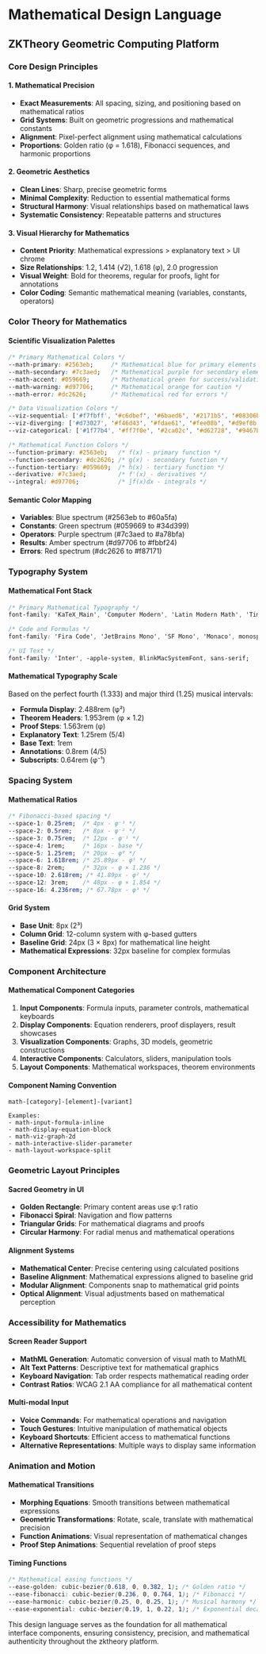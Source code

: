 # Mathematical Design Language
## ZKTheory Geometric Computing Platform

### Core Design Principles

#### 1. Mathematical Precision
- **Exact Measurements**: All spacing, sizing, and positioning based on mathematical ratios
- **Grid Systems**: Built on geometric progressions and mathematical constants
- **Alignment**: Pixel-perfect alignment using mathematical calculations
- **Proportions**: Golden ratio (φ = 1.618), Fibonacci sequences, and harmonic proportions

#### 2. Geometric Aesthetics
- **Clean Lines**: Sharp, precise geometric forms
- **Minimal Complexity**: Reduction to essential mathematical forms
- **Structural Harmony**: Visual relationships based on mathematical laws
- **Systematic Consistency**: Repeatable patterns and structures

#### 3. Visual Hierarchy for Mathematics
- **Content Priority**: Mathematical expressions > explanatory text > UI chrome
- **Size Relationships**: 1.2, 1.414 (√2), 1.618 (φ), 2.0 progression
- **Visual Weight**: Bold for theorems, regular for proofs, light for annotations
- **Color Coding**: Semantic mathematical meaning (variables, constants, operators)

### Color Theory for Mathematics

#### Scientific Visualization Palettes
```css
/* Primary Mathematical Colors */
--math-primary: #2563eb;     /* Mathematical blue for primary elements */
--math-secondary: #7c3aed;   /* Mathematical purple for secondary elements */
--math-accent: #059669;      /* Mathematical green for success/validation */
--math-warning: #d97706;     /* Mathematical orange for caution */
--math-error: #dc2626;       /* Mathematical red for errors */

/* Data Visualization Colors */
--viz-sequential: ['#f7fbff', '#c6dbef', '#6baed6', '#2171b5', '#08306b'];
--viz-diverging: ['#d73027', '#f46d43', '#fdae61', '#fee08b', '#d9ef8b', '#a6d96a', '#66bd63', '#1a9850'];
--viz-categorical: ['#1f77b4', '#ff7f0e', '#2ca02c', '#d62728', '#9467bd', '#8c564b'];

/* Mathematical Function Colors */
--function-primary: #2563eb;   /* f(x) - primary function */
--function-secondary: #dc2626; /* g(x) - secondary function */
--function-tertiary: #059669;  /* h(x) - tertiary function */
--derivative: #7c3aed;         /* f'(x) - derivatives */
--integral: #d97706;           /* ∫f(x)dx - integrals */
```

#### Semantic Color Mapping
- **Variables**: Blue spectrum (#2563eb to #60a5fa)
- **Constants**: Green spectrum (#059669 to #34d399)  
- **Operators**: Purple spectrum (#7c3aed to #a78bfa)
- **Results**: Amber spectrum (#d97706 to #fbbf24)
- **Errors**: Red spectrum (#dc2626 to #f87171)

### Typography System

#### Mathematical Font Stack
```css
/* Primary Mathematical Typography */
font-family: 'KaTeX_Main', 'Computer Modern', 'Latin Modern Math', 'Times New Roman', serif;

/* Code and Formulas */
font-family: 'Fira Code', 'JetBrains Mono', 'SF Mono', 'Monaco', monospace;

/* UI Text */
font-family: 'Inter', -apple-system, BlinkMacSystemFont, sans-serif;
```

#### Mathematical Typography Scale
Based on the perfect fourth (1.333) and major third (1.25) musical intervals:
- **Formula Display**: 2.488rem (φ²)
- **Theorem Headers**: 1.953rem (φ × 1.2)
- **Proof Steps**: 1.563rem (φ)
- **Explanatory Text**: 1.25rem (5/4)
- **Base Text**: 1rem
- **Annotations**: 0.8rem (4/5)
- **Subscripts**: 0.64rem (φ⁻¹)

### Spacing System

#### Mathematical Ratios
```css
/* Fibonacci-based spacing */
--space-1: 0.25rem;  /* 4px - φ⁻³ */
--space-2: 0.5rem;   /* 8px - φ⁻² */
--space-3: 0.75rem;  /* 12px - φ⁻¹ */
--space-4: 1rem;     /* 16px - base */
--space-5: 1.25rem;  /* 20px - φ⁰ */
--space-6: 1.618rem; /* 25.89px - φ¹ */
--space-8: 2rem;     /* 32px - φ × 1.236 */
--space-10: 2.618rem; /* 41.89px - φ² */
--space-12: 3rem;    /* 48px - φ × 1.854 */
--space-16: 4.236rem; /* 67.78px - φ³ */
```

#### Grid System
- **Base Unit**: 8px (2³)
- **Column Grid**: 12-column system with φ-based gutters
- **Baseline Grid**: 24px (3 × 8px) for mathematical line height
- **Mathematical Expressions**: 32px baseline for complex formulas

### Component Architecture

#### Mathematical Component Categories
1. **Input Components**: Formula inputs, parameter controls, mathematical keyboards
2. **Display Components**: Equation renderers, proof displayers, result showcases  
3. **Visualization Components**: Graphs, 3D models, geometric constructions
4. **Interactive Components**: Calculators, sliders, manipulation tools
5. **Layout Components**: Mathematical workspaces, theorem environments

#### Component Naming Convention
```
math-[category]-[element]-[variant]

Examples:
- math-input-formula-inline
- math-display-equation-block
- math-viz-graph-2d
- math-interactive-slider-parameter
- math-layout-workspace-split
```

### Geometric Layout Principles

#### Sacred Geometry in UI
- **Golden Rectangle**: Primary content areas use φ:1 ratio
- **Fibonacci Spiral**: Navigation and flow patterns
- **Triangular Grids**: For mathematical diagrams and proofs
- **Circular Harmony**: For radial menus and mathematical operations

#### Alignment Systems
- **Mathematical Center**: Precise centering using calculated positions
- **Baseline Alignment**: Mathematical expressions aligned to baseline grid
- **Modular Alignment**: Components snap to mathematical grid points
- **Optical Alignment**: Visual adjustments based on mathematical perception

### Accessibility for Mathematics

#### Screen Reader Support
- **MathML Generation**: Automatic conversion of visual math to MathML
- **Alt Text Patterns**: Descriptive text for mathematical graphics
- **Keyboard Navigation**: Tab order respects mathematical reading order
- **Contrast Ratios**: WCAG 2.1 AA compliance for all mathematical content

#### Multi-modal Input
- **Voice Commands**: For mathematical operations and navigation
- **Touch Gestures**: Intuitive manipulation of mathematical objects
- **Keyboard Shortcuts**: Efficient access to mathematical functions
- **Alternative Representations**: Multiple ways to display same information

### Animation and Motion

#### Mathematical Transitions
- **Morphing Equations**: Smooth transitions between mathematical expressions
- **Geometric Transformations**: Rotate, scale, translate with mathematical precision
- **Function Animations**: Visual representation of mathematical changes
- **Proof Step Animations**: Sequential revelation of proof steps

#### Timing Functions
```css
/* Mathematical easing functions */
--ease-golden: cubic-bezier(0.618, 0, 0.382, 1); /* Golden ratio */
--ease-fibonacci: cubic-bezier(0.236, 0, 0.764, 1); /* Fibonacci */
--ease-harmonic: cubic-bezier(0.25, 0, 0.25, 1); /* Musical harmony */
--ease-exponential: cubic-bezier(0.19, 1, 0.22, 1); /* Exponential decay */
```

This design language serves as the foundation for all mathematical interface components, ensuring consistency, precision, and mathematical authenticity throughout the zktheory platform.